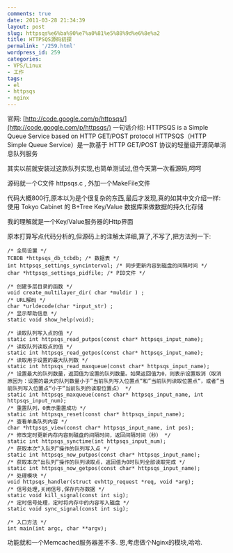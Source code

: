 ```yaml
---
comments: true
date: 2011-03-28 21:34:39
layout: post
slug: httpsqs%e6%ba%90%e7%a0%81%e5%88%9d%e6%8e%a2
title: HTTPSQS源码初探
permalink: '/259.html'
wordpress_id: 259
categories:
- VPS/Linux
- 工作
tags:
- el
- httpsqs
- nginx
---
```


官网: [http://code.google.com/p/httpsqs/](http://code.google.com/p/httpsqs/)
一句话介绍: HTTPSQS is a Simple Queue Service based on HTTP GET/POST protocol
               HTTPSQS（HTTP Simple Queue Service）是一款基于 HTTP GET/POST 协议的轻量级开源简单消息队列服务

其实以前就安装过这款队列实现,也简单测试过,但今天第一次看源码,呵呵

源码就一个C文件 httpsqs.c , 外加一个MakeFile文件

代码大概800行,原本以为是个很复杂的东西,最后才发现,真的如其中文介绍一样:
使用 Tokyo Cabinet 的 B+Tree Key/Value 数据库来做数据的持久化存储

我的理解就是一个Key/Value服务器的Http界面

原本打算写点代码分析的,但源码上的注解太详细,算了,不写了,把方法列一下:

    
    
    /* 全局设置 */
    TCBDB *httpsqs_db_tcbdb; /* 数据表 */
    int httpsqs_settings_syncinterval; /* 同步更新内容到磁盘的间隔时间 */
    char *httpsqs_settings_pidfile; /* PID文件 */
    
    /* 创建多层目录的函数 */
    void create_multilayer_dir( char *muldir ) ;
    /* URL解码 */
    char *urldecode(char *input_str) ;
    /* 显示帮助信息 */
    static void show_help(void);
    
    /* 读取队列写入点的值 */
    static int httpsqs_read_putpos(const char* httpsqs_input_name);
    /* 读取队列读取点的值 */
    static int httpsqs_read_getpos(const char* httpsqs_input_name);
    /* 读取用于设置的最大队列数 */
    static int httpsqs_read_maxqueue(const char* httpsqs_input_name);
    /* 设置最大的队列数量，返回值为设置的队列数量。如果返回值为0，则表示设置取消（取消原因为：设置的最大的队列数量小于”当前队列写入位置点“和”当前队列读取位置点“，或者”当前队列写入位置点“小于”当前队列的读取位置点） */
    static int httpsqs_maxqueue(const char* httpsqs_input_name, int httpsqs_input_num);
    /* 重置队列，0表示重置成功 */
    static int httpsqs_reset(const char* httpsqs_input_name);
    /* 查看单条队列内容 */
    char *httpsqs_view(const char* httpsqs_input_name, int pos);
    /* 修改定时更新内存内容到磁盘的间隔时间，返回间隔时间（秒） */
    static int httpsqs_synctime(int httpsqs_input_num);
    /* 获取本次“入队列”操作的队列写入点 */
    static int httpsqs_now_putpos(const char* httpsqs_input_name);
    /* 获取本次“出队列”操作的队列读取点，返回值为0时队列全部读取完成 */
    static int httpsqs_now_getpos(const char* httpsqs_input_name);
    /* 处理模块 */
    void httpsqs_handler(struct evhttp_request *req, void *arg);
    /* 信号处理,关闭信号,保存内存数据 */
    static void kill_signal(const int sig);
    /* 定时信号处理，定时将内存中的内容写入磁盘 */
    static void sync_signal(const int sig);
    
    /* 入口方法 */
    int main(int argc, char **argv);
    


功能就和一个Memcached服务器差不多.
恩,考虑做个Nginx的模块,哈哈.
